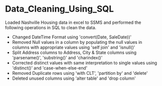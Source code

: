 # Data_Cleaning_Using_SQL

Loaded Nashville Housing data in excel to SSMS and performed the following operations in SQL to clean the data.
- Changed DateTime Format using 'convert(Date, SaleDate))'
- Removed Null values in a column by populating the null values in columns with appropriate values using 'self join' and 'isnull()'
- Split Address columns to Address, City & State columns using 'parsename()', 'substring()' and 'charindex()'
- Corrected distinct values with same interpretation to single values using 'distinct()' and 'case-when-else-end' 
- Removed Duplicate rows using 'with CLT', 'partition by' and 'delete'
- Deleted unused columns using 'alter table' and 'drop column'
